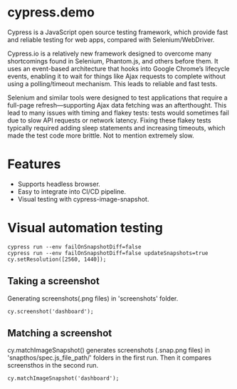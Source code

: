 # cypress.demo
Cypress is a JavaScript open source testing framework, which provide fast and reliable testing for web apps, compared with Selenium/WebDriver.

Cypress.io is a relatively new framework designed to overcome many shortcomings found in Selenium, Phantom.js, and others before them. It uses an event-based architecture that hooks into Google Chrome’s lifecycle events, enabling it to wait for things like Ajax requests to complete without using a polling/timeout mechanism. This leads to reliable and fast tests.

Selenium and similar tools were designed to test applications that require a full-page refresh—supporting Ajax data fetching was an afterthought. This lead to many issues with timing and flakey tests: tests would sometimes fail due to slow API requests or network latency. Fixing these flakey tests typically required adding sleep statements and increasing timeouts, which made the test code more brittle. Not to mention extremely slow.

# Features
* Supports headless browser.
* Easy to integrate into CI/CD pipeline. 
* Visual testing with cypress-image-snapshot.

# Visual automation testing
```
cypress run --env failOnSnapshotDiff=false
cypress run --env failOnSnapshotDiff=false updateSnapshots=true
cy.setResolution([2560, 1440]);
```

## Taking a screenshot
Generating screenshots(.png files) in 'screenshots' folder.
```
cy.screenshot('dashboard');
```

## Matching a screenshot
cy.matchImageSnapshot() generates screenshots (.snap.png files) in 'snapthos/spec.js_file_path/' folders in the first run. Then it compares screensthos in the second run.
```
cy.matchImageSnapshot('dashboard');
```
